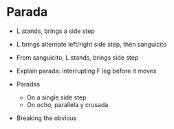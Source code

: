 # Parada

* L stands, brings a side step

* L brings alternate left/right side step, then sanguicito

* From sanguicito, L stands, brings side step

* Explain parada: interrupting F leg before it moves

* Paradas
  - On a single side step
  - On ocho, parallela y crusada

* Breaking the obvious

